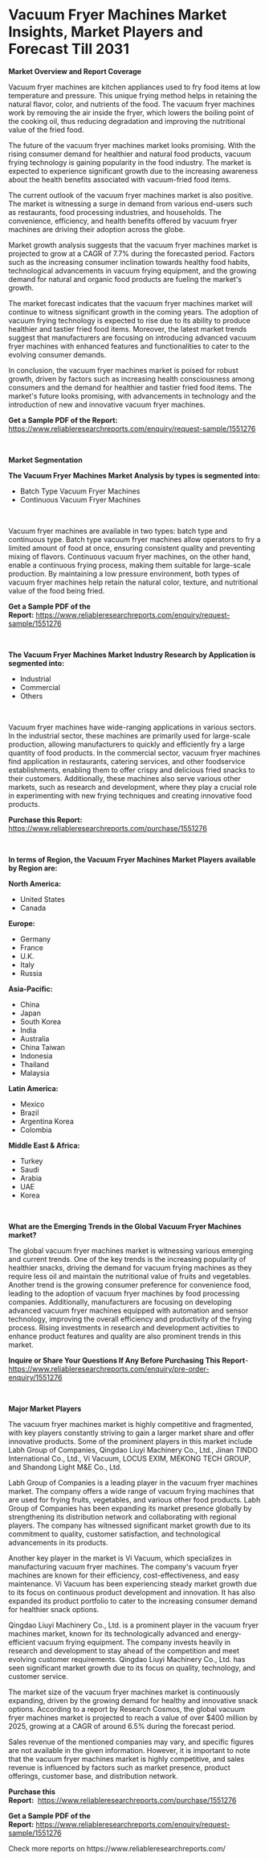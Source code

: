 <p><h1>Vacuum Fryer Machines Market Insights, Market Players and Forecast Till 2031</h1></p><p><strong>Market Overview and Report Coverage</strong></p>
<p><p>Vacuum fryer machines are kitchen appliances used to fry food items at low temperature and pressure. This unique frying method helps in retaining the natural flavor, color, and nutrients of the food. The vacuum fryer machines work by removing the air inside the fryer, which lowers the boiling point of the cooking oil, thus reducing degradation and improving the nutritional value of the fried food.</p><p>The future of the vacuum fryer machines market looks promising. With the rising consumer demand for healthier and natural food products, vacuum frying technology is gaining popularity in the food industry. The market is expected to experience significant growth due to the increasing awareness about the health benefits associated with vacuum-fried food items.</p><p>The current outlook of the vacuum fryer machines market is also positive. The market is witnessing a surge in demand from various end-users such as restaurants, food processing industries, and households. The convenience, efficiency, and health benefits offered by vacuum fryer machines are driving their adoption across the globe.</p><p>Market growth analysis suggests that the vacuum fryer machines market is projected to grow at a CAGR of 7.7% during the forecasted period. Factors such as the increasing consumer inclination towards healthy food habits, technological advancements in vacuum frying equipment, and the growing demand for natural and organic food products are fueling the market's growth.</p><p>The market forecast indicates that the vacuum fryer machines market will continue to witness significant growth in the coming years. The adoption of vacuum frying technology is expected to rise due to its ability to produce healthier and tastier fried food items. Moreover, the latest market trends suggest that manufacturers are focusing on introducing advanced vacuum fryer machines with enhanced features and functionalities to cater to the evolving consumer demands.</p><p>In conclusion, the vacuum fryer machines market is poised for robust growth, driven by factors such as increasing health consciousness among consumers and the demand for healthier and tastier fried food items. The market's future looks promising, with advancements in technology and the introduction of new and innovative vacuum fryer machines.</p></p>
<p><strong>Get a Sample PDF of the Report:</strong> <a href="https://www.reliableresearchreports.com/enquiry/request-sample/1551276">https://www.reliableresearchreports.com/enquiry/request-sample/1551276</a></p>
<p>&nbsp;</p>
<p><strong>Market Segmentation</strong></p>
<p><strong>The Vacuum Fryer Machines Market Analysis by types is segmented into:</strong></p>
<p><ul><li>Batch Type Vacuum Fryer Machines</li><li>Continuous Vacuum Fryer Machines</li></ul></p>
<p>&nbsp;</p>
<p><p>Vacuum fryer machines are available in two types: batch type and continuous type. Batch type vacuum fryer machines allow operators to fry a limited amount of food at once, ensuring consistent quality and preventing mixing of flavors. Continuous vacuum fryer machines, on the other hand, enable a continuous frying process, making them suitable for large-scale production. By maintaining a low pressure environment, both types of vacuum fryer machines help retain the natural color, texture, and nutritional value of the food being fried.</p></p>
<p><strong>Get a Sample PDF of the Report:</strong>&nbsp;<a href="https://www.reliableresearchreports.com/enquiry/request-sample/1551276">https://www.reliableresearchreports.com/enquiry/request-sample/1551276</a></p>
<p>&nbsp;</p>
<p><strong>The Vacuum Fryer Machines Market Industry Research by Application is segmented into:</strong></p>
<p><ul><li>Industrial</li><li>Commercial</li><li>Others</li></ul></p>
<p>&nbsp;</p>
<p><p>Vacuum fryer machines have wide-ranging applications in various sectors. In the industrial sector, these machines are primarily used for large-scale production, allowing manufacturers to quickly and efficiently fry a large quantity of food products. In the commercial sector, vacuum fryer machines find application in restaurants, catering services, and other foodservice establishments, enabling them to offer crispy and delicious fried snacks to their customers. Additionally, these machines also serve various other markets, such as research and development, where they play a crucial role in experimenting with new frying techniques and creating innovative food products.</p></p>
<p><strong>Purchase this Report:</strong>&nbsp; <a href="https://www.reliableresearchreports.com/purchase/1551276">https://www.reliableresearchreports.com/purchase/1551276</a></p>
<p>&nbsp;</p>
<p><strong>In terms of Region, the Vacuum Fryer Machines Market Players available by Region are:</strong></p>
<p>
    <p> <strong> North America: </strong>
        <ul>
            <li>United States</li>
            <li>Canada</li>
        </ul>
        </p> 
    <p> <strong> Europe: </strong>
        <ul>
            <li>Germany</li>
            <li>France</li>
            <li>U.K.</li>
            <li>Italy</li>
            <li>Russia</li>
        </ul>
        </p> 
    <p> <strong> Asia-Pacific: </strong>
        <ul>
            <li>China</li>
            <li>Japan</li>
            <li>South Korea</li>
            <li>India</li>
            <li>Australia</li>
            <li>China Taiwan</li>
            <li>Indonesia</li>
            <li>Thailand</li>
            <li>Malaysia</li>
        </ul>
        </p> 
    <p> <strong> Latin America: </strong>
        <ul>
            <li>Mexico</li>
            <li>Brazil</li>
            <li>Argentina Korea</li>
            <li>Colombia</li>
        </ul>
        </p> 
    <p> <strong> Middle East & Africa: </strong>
        <ul>
            <li>Turkey</li>
            <li>Saudi</li>
            <li>Arabia</li>
            <li>UAE</li>
            <li>Korea</li>
        </ul>
    </p>
    </p>
<p>&nbsp;</p>
<p><strong>What are the Emerging Trends in the Global Vacuum Fryer Machines market?</strong></p>
<p><p>The global vacuum fryer machines market is witnessing various emerging and current trends. One of the key trends is the increasing popularity of healthier snacks, driving the demand for vacuum frying machines as they require less oil and maintain the nutritional value of fruits and vegetables. Another trend is the growing consumer preference for convenience food, leading to the adoption of vacuum fryer machines by food processing companies. Additionally, manufacturers are focusing on developing advanced vacuum fryer machines equipped with automation and sensor technology, improving the overall efficiency and productivity of the frying process. Rising investments in research and development activities to enhance product features and quality are also prominent trends in this market.</p></p>
<p><strong>Inquire or Share Your Questions If Any Before Purchasing This Report</strong>- <a href="https://www.reliableresearchreports.com/enquiry/pre-order-enquiry/1551276">https://www.reliableresearchreports.com/enquiry/pre-order-enquiry/1551276</a></p>
<p>&nbsp;</p>
<p><strong>Major Market Players</strong></p>
<p><p>The vacuum fryer machines market is highly competitive and fragmented, with key players constantly striving to gain a larger market share and offer innovative products. Some of the prominent players in this market include Labh Group of Companies, Qingdao Liuyi Machinery Co., Ltd., Jinan TINDO International Co., Ltd., Vi Vacuum, LOCUS EXIM, MEKONG TECH GROUP, and Shandong Light M&E Co., Ltd.</p><p>Labh Group of Companies is a leading player in the vacuum fryer machines market. The company offers a wide range of vacuum frying machines that are used for frying fruits, vegetables, and various other food products. Labh Group of Companies has been expanding its market presence globally by strengthening its distribution network and collaborating with regional players. The company has witnessed significant market growth due to its commitment to quality, customer satisfaction, and technological advancements in its products.</p><p>Another key player in the market is Vi Vacuum, which specializes in manufacturing vacuum fryer machines. The company's vacuum fryer machines are known for their efficiency, cost-effectiveness, and easy maintenance. Vi Vacuum has been experiencing steady market growth due to its focus on continuous product development and innovation. It has also expanded its product portfolio to cater to the increasing consumer demand for healthier snack options.</p><p>Qingdao Liuyi Machinery Co., Ltd. is a prominent player in the vacuum fryer machines market, known for its technologically advanced and energy-efficient vacuum frying equipment. The company invests heavily in research and development to stay ahead of the competition and meet evolving customer requirements. Qingdao Liuyi Machinery Co., Ltd. has seen significant market growth due to its focus on quality, technology, and customer service.</p><p>The market size of the vacuum fryer machines market is continuously expanding, driven by the growing demand for healthy and innovative snack options. According to a report by Research Cosmos, the global vacuum fryer machines market is projected to reach a value of over $400 million by 2025, growing at a CAGR of around 6.5% during the forecast period.</p><p>Sales revenue of the mentioned companies may vary, and specific figures are not available in the given information. However, it is important to note that the vacuum fryer machines market is highly competitive, and sales revenue is influenced by factors such as market presence, product offerings, customer base, and distribution network.</p></p>
<p><strong>Purchase this Report:</strong>&nbsp;&nbsp;<a href="https://www.reliableresearchreports.com/purchase/1551276">https://www.reliableresearchreports.com/purchase/1551276</a></p>
<p></p>
<p><strong>Get a Sample PDF of the Report:</strong>&nbsp;<a href="https://www.reliableresearchreports.com/enquiry/request-sample/1551276">https://www.reliableresearchreports.com/enquiry/request-sample/1551276</a></p>
<p>Check more reports on https://www.reliableresearchreports.com/</p>